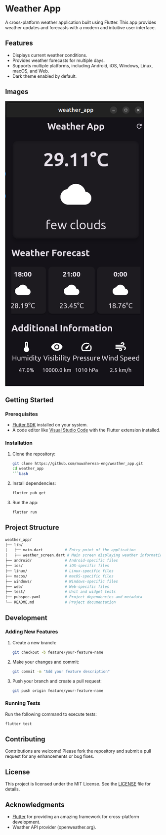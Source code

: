 # Weather App

A cross-platform weather application built using Flutter. This app provides weather updates and forecasts with a modern and intuitive user interface.

## Features

- Displays current weather conditions.
- Provides weather forecasts for multiple days.
- Supports multiple platforms, including Android, iOS, Windows, Linux, macOS, and Web.
- Dark theme enabled by default.

## Images

![Weather Screen](weather_app/images/weatherScreen.png)

## Getting Started

### Prerequisites

- [Flutter SDK](https://flutter.dev/docs/get-started/install) installed on your system.
- A code editor like [Visual Studio Code](https://code.visualstudio.com/) with the Flutter extension installed.

### Installation

1. Clone the repository:

   ```bash
   git clone https://github.com/nuwahereza-eng/weather_app.git
   cd weather_app
   ```bash

2. Install dependencies:

   ```bash
   flutter pub get
   ```

3. Run the app:

   ```bash
   flutter run
   ```

## Project Structure

```bash
weather_app/
├── lib/
│   ├── main.dart          # Entry point of the application
│   ├── weather_screen.dart # Main screen displaying weather information
├── android/               # Android-specific files
├── ios/                   # iOS-specific files
├── linux/                 # Linux-specific files
├── macos/                 # macOS-specific files
├── windows/               # Windows-specific files
├── web/                   # Web-specific files
├── test/                  # Unit and widget tests
├── pubspec.yaml           # Project dependencies and metadata
└── README.md              # Project documentation
```

## Development

### Adding New Features

1. Create a new branch:

   ```bash
   git checkout -b feature/your-feature-name
   ```

2. Make your changes and commit:

   ```bash
   git commit -m "Add your feature description"
   ```

3. Push your branch and create a pull request:

   ```bash
   git push origin feature/your-feature-name
   ```

### Running Tests

Run the following command to execute tests:

```bash
flutter test
```

## Contributing

Contributions are welcome! Please fork the repository and submit a pull request for any enhancements or bug fixes.

## License

This project is licensed under the MIT License. See the [LICENSE](LICENSE) file for details.

## Acknowledgments

- [Flutter](https://flutter.dev/) for providing an amazing framework for cross-platform development.
- Weather API provider (openweather.org).

